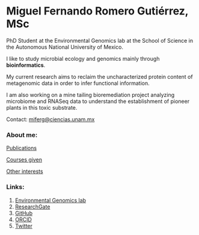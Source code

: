 
# Miguel Fernando Romero Gutiérrez, MSc

PhD Student at the Environmental Genomics lab at the School of Science in the Autonomous National University of Mexico.

I like to study microbial ecology and genomics mainly through **bioinformatics**.

My current research aims to reclaim the uncharacterized protein content of metagenomic data in order to infer functional information.

I am also working on a mine tailing bioremediation project analyzing microbiome and RNASeq data to understand the establishment of pioneer plants in this toxic substrate.

Contact: miferg@ciencias.unam.mx

### About me:

[Publications](https://miferg.github.io/publications)

[Courses given](https://miferg.github.io/courses)

[Other interests](https://miferg.github.io/other)

### Links:

1. [Environmental Genomics lab](https://genomica.fciencias.unam.mx/)
2. [ResearchGate](https://www.researchgate.net/profile/Miguel-Romero-36)
3. [GitHub](https://github.com/miferg)
4. [ORCID](http://orcid.org/0000-0002-3799-717X)
5. [Twitter](https://twitter.com/mikebartgeier)

